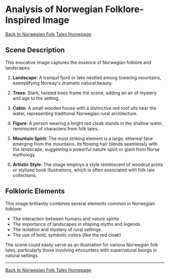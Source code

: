 # Analysis of Norwegian Folklore-Inspired Image

[Back to Norwegian Folk Tales Homepage](README.md)

## Scene Description

This evocative image captures the essence of Norwegian folklore and landscapes:

1. **Landscape**: A tranquil fjord or lake nestled among towering mountains, exemplifying Norway's dramatic natural beauty.

2. **Trees**: Stark, twisted trees frame the scene, adding an air of mystery and age to the setting.

3. **Cabin**: A small wooden house with a distinctive red roof sits near the water, representing traditional Norwegian rural architecture.

4. **Figure**: A person wearing a bright red cloak stands in the shallow water, reminiscent of characters from folk tales.

5. **Mountain Spirit**: The most striking element is a large, ethereal face emerging from the mountains. Its flowing hair blends seamlessly with the landscape, suggesting a powerful nature spirit or giant from Norse mythology.

6. **Artistic Style**: The image employs a style reminiscent of woodcut prints or stylized book illustrations, which is often associated with folk tale collections.

## Folkloric Elements

This image brilliantly combines several elements common in Norwegian folklore:

- The interaction between humans and nature spirits
- The importance of landscapes in shaping myths and legends
- The isolation and mystery of rural settings
- The use of bold, symbolic colors (like the red cloak)

The scene could easily serve as an illustration for various Norwegian folk tales, particularly those involving encounters with supernatural beings in natural settings.

---

[Back to Norwegian Folk Tales Homepage](README.md)
